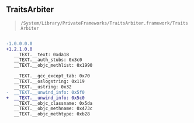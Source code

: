 ## TraitsArbiter

> `/System/Library/PrivateFrameworks/TraitsArbiter.framework/TraitsArbiter`

```diff

-1.0.0.0.0
+1.2.1.0.0
   __TEXT.__text: 0xda18
   __TEXT.__auth_stubs: 0x3c0
   __TEXT.__objc_methlist: 0x1990

   __TEXT.__gcc_except_tab: 0x70
   __TEXT.__oslogstring: 0x119
   __TEXT.__ustring: 0x32
-  __TEXT.__unwind_info: 0x5f0
+  __TEXT.__unwind_info: 0x5c0
   __TEXT.__objc_classname: 0x5da
   __TEXT.__objc_methname: 0x473c
   __TEXT.__objc_methtype: 0xb28

```
